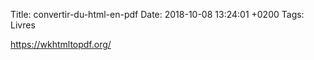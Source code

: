 Title:  convertir-du-html-en-pdf
Date:   2018-10-08 13:24:01 +0200
Tags: Livres


<https://wkhtmltopdf.org/>


